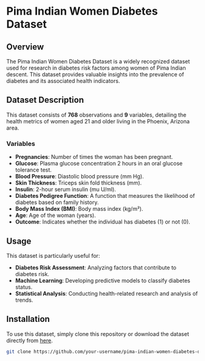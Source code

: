 # Pima Indian Women Diabetes Dataset

## Overview

The Pima Indian Women Diabetes Dataset is a widely recognized dataset used for research in diabetes risk factors among women of Pima Indian descent. This dataset provides valuable insights into the prevalence of diabetes and its associated health indicators.

## Dataset Description

This dataset consists of **768** observations and **9** variables, detailing the health metrics of women aged 21 and older living in the Phoenix, Arizona area.

### Variables

- **Pregnancies**: Number of times the woman has been pregnant.
- **Glucose**: Plasma glucose concentration 2 hours in an oral glucose tolerance test.
- **Blood Pressure**: Diastolic blood pressure (mm Hg).
- **Skin Thickness**: Triceps skin fold thickness (mm).
- **Insulin**: 2-hour serum insulin (mu U/ml).
- **Diabetes Pedigree Function**: A function that measures the likelihood of diabetes based on family history.
- **Body Mass Index (BMI)**: Body mass index (kg/m²).
- **Age**: Age of the woman (years).
- **Outcome**: Indicates whether the individual has diabetes (1) or not (0).

## Usage

This dataset is particularly useful for:

- **Diabetes Risk Assessment**: Analyzing factors that contribute to diabetes risk.
- **Machine Learning**: Developing predictive models to classify diabetes status.
- **Statistical Analysis**: Conducting health-related research and analysis of trends.

## Installation

To use this dataset, simply clone this repository or download the dataset directly from [here](link-to-dataset-if-available).

```bash
git clone https://github.com/your-username/pima-indian-women-diabetes-dataset.git
